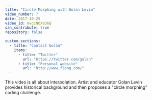 ```yaml
---
title: "Circle Morphing with Golan Levin"
video_number: 7
date: 2017-10-25
video_id: mvgcNOX8JGQ
can_contribute: true
repository: false

custom_sections:
  - title: "Contact Golan"
    items:
      - title: "Twitter"
        url: "https://twitter.com/golan"
      - title: "Personal website"
        url: "http://www.flong.com/"
---
```


This video is all about interpolation. Artist and educator Golan Levin provides historical background and then proposes a "circle morphing" coding challenge.
